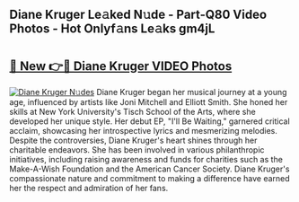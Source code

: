 ## Diane Kruger Le𝚊ked N𝚞de - Part-Q80 Video Photos - Hot Onlyf𝚊ns Le𝚊ks gm4jL

# <h2><a href="http://ab48729.deff.icu/?id=Diane+Kruger">🔗 New 👉🔴 Diane Kruger VIDEO Photos</a></h2>

[![Diane Kruger N𝚞des](https://i.imgur.com/rIISA9y.gif)](http://ab48729.deff.icu/?id=Diane+Kruger)
Diane Kruger began her musical journey at a young age, influenced by artists like Joni Mitchell and Elliott Smith. She honed her skills at New York University's Tisch School of the Arts, where she developed her unique style. Her debut EP, "I'll Be Waiting," garnered critical acclaim, showcasing her introspective lyrics and mesmerizing melodies. Despite the controversies, Diane Kruger's heart shines through her charitable endeavors. She has been involved in various philanthropic initiatives, including raising awareness and funds for charities such as the Make-A-Wish Foundation and the American Cancer Society. Diane Kruger's compassionate nature and commitment to making a difference have earned her the respect and admiration of her fans.

